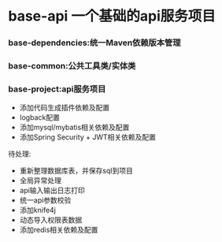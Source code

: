 # base-api 一个基础的api服务项目
### base-dependencies:统一Maven依赖版本管理
### base-common:公共工具类/实体类
### base-project:api服务项目
* 添加代码生成插件依赖及配置
* logback配置
* 添加mysql/mybatis相关依赖及配置
* 添加Spring Security + JWT相关依赖及配置

待处理: 
* 重新整理数据库表，并保存sql到项目
* 全局异常处理
* api输入输出日志打印
* 统一api参数校验
* 添加knife4j
* 动态导入权限表数据
* 添加redis相关依赖及配置